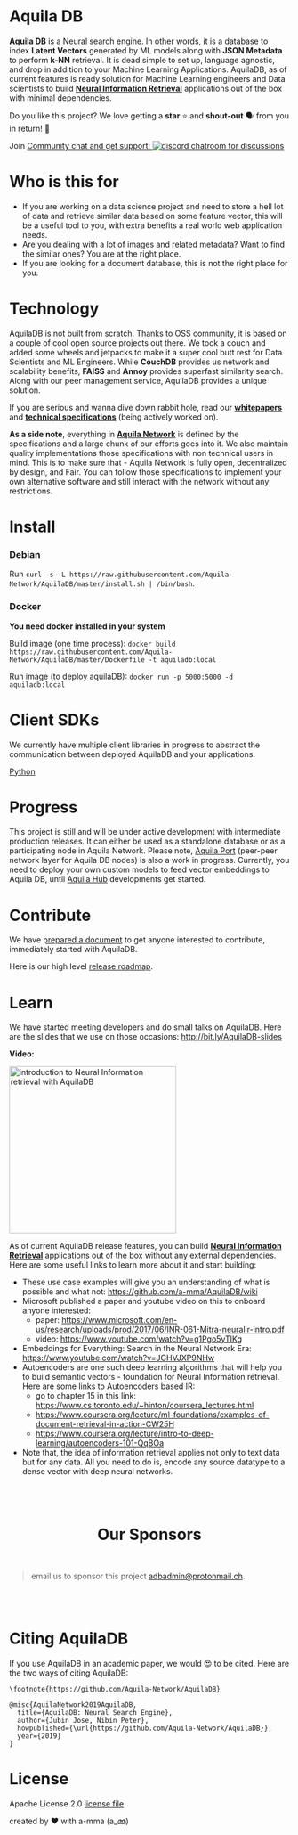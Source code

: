 # Aquila DB
**[Aquila DB](https://github.com/Aquila-Network/AquilaDB)** is a Neural search engine. In other words, it is a database to index **Latent Vectors** generated by ML models along with **JSON Metadata** to perform **k-NN** retrieval. It is dead simple to set up, language agnostic, and drop in addition to your Machine Learning Applications. AquilaDB, as of current features is ready solution for Machine Learning engineers and Data scientists to build **[Neural Information Retrieval](https://www.microsoft.com/en-us/research/uploads/prod/2017/06/INR-061-Mitra-neuralir-intro.pdf)** applications out of the box with minimal dependencies.



Do you like this project? We love getting a **star** ⭐ and **shout-out** 🗣️ from you in return! 🤗

Join [Community chat and get support: ![discord chatroom for discussions](https://www.freeiconspng.com/minicovers/flat-discord-material-like-icon--2.png)](https://discord.gg/5YP7zHS)


# Who is this for

* If you are working on a data science project and need to store a hell lot of data and retrieve similar data based on some feature vector, this will be a useful tool to you, with extra benefits a real world web application needs.
* Are you dealing with a lot of images and related metadata? Want to find the similar ones? You are at the right place.
* If you are looking for a document database, this is not the right place for you.

# Technology
AquilaDB is not built from scratch. Thanks to OSS community, it is based on a couple of cool open source projects out there. We took a couch and added some wheels and jetpacks to make it a super cool butt rest for Data Scientists and ML Engineers. While **CouchDB** provides us network and scalability benefits, **FAISS** and **Annoy** provides superfast similarity search. Along with our peer management service, AquilaDB provides a unique solution.



If you are serious and wanna dive down rabbit hole, read our **[whitepapers](https://github.com/Aquila-Network/whitepaper)** and **[technical specifications](https://github.com/Aquila-Network/specs)** (being actively worked on). 



**As a side note**, everything in **[Aquila Network](https://github.com/Aquila-Network)** is defined by the specifications and a large chunk of our efforts goes into it. We also maintain quality implementations those specifications with non technical users in mind. This is to make sure that - Aquila Network is fully open, decentralized by design, and Fair. You can follow those specifications to implement your own alternative software and still interact with the network without any restrictions.

# Install
### Debian

Run `curl -s -L https://raw.githubusercontent.com/Aquila-Network/AquilaDB/master/install.sh | /bin/bash`.

### Docker

**You need docker installed in your system**

Build image (one time process): `docker build https://raw.githubusercontent.com/Aquila-Network/AquilaDB/master/Dockerfile -t aquiladb:local`

Run image (to deploy aquilaDB): `docker run -p 5000:5000 -d aquiladb:local`

# Client SDKs
We currently have multiple client libraries in progress to abstract the communication between deployed AquilaDB and your applications.

[Python](https://github.com/Aquila-Network/AquilaPy)

# Progress
This project is still and will be under active development with intermediate production releases. It can either be used as a standalone database or as a participating node in Aquila Network. Please note, [Aquila Port](https://github.com/Aquila-Network/specs/blob/main/README.md#aquila-port) (peer-peer network layer for Aquila DB nodes) is also a work in progress. Currently, you need to deploy your own custom models to feed vector embeddings to Aquila DB, until [Aquila Hub](https://github.com/Aquila-Network/specs/blob/main/README.md#aquila-hub) developments get started. 

# Contribute
We have [prepared a document](https://docs.google.com/document/d/1bT2_9FQIxQpx_rdYbkTukn_DJRi_haVK_ixTf8uTaDE/edit?usp=sharing) to get anyone interested to contribute, immediately started with AquilaDB.

Here is our high level [release roadmap](https://user-images.githubusercontent.com/19545678/62313851-5af82880-b4af-11e9-84f6-21e24bf46e8a.png).

# Learn

We have started meeting developers and do small talks on AquilaDB. Here are the slides that we use on those occasions: http://bit.ly/AquilaDB-slides 

**Video:**

[<img alt="introduction to Neural Information retrieval with AquilaDB" src="http://img.youtube.com/vi/-VYpjpLXU5Q/0.jpg" width="300" />](http://www.youtube.com/watch?v=-VYpjpLXU5Q)

As of current AquilaDB release features, you can build **[Neural Information Retrieval](https://www.microsoft.com/en-us/research/uploads/prod/2017/06/INR-061-Mitra-neuralir-intro.pdf)** applications out of the box without any external dependencies. Here are some useful links to learn more about it and start building:

* These use case examples will give you an understanding of what is possible and what not: https://github.com/a-mma/AquilaDB/wiki
* Microsoft published a paper and youtube video on this to onboard anyone interested: 
  * paper: https://www.microsoft.com/en-us/research/uploads/prod/2017/06/INR-061-Mitra-neuralir-intro.pdf
  * video: https://www.youtube.com/watch?v=g1Pgo5yTIKg
* Embeddings for Everything: Search in the Neural Network Era: https://www.youtube.com/watch?v=JGHVJXP9NHw
* Autoencoders are one such deep learning algorithms that will help you to build semantic vectors - foundation for Neural Information retrieval. Here are some links to Autoencoders based IR:
  * go to chapter 15 in this link: https://www.cs.toronto.edu/~hinton/coursera_lectures.html
  * https://www.coursera.org/lecture/ml-foundations/examples-of-document-retrieval-in-action-CW25H
  * https://www.coursera.org/lecture/intro-to-deep-learning/autoencoders-101-QqBOa
* Note that, the idea of information retrieval applies not only to text data but for any data. All you need to do is, encode any source datatype to a dense vector with deep neural networks.

<br/><br/>
<h1 align="center">Our Sponsors</h1>
<p align="center"><b></b></p>

<br/>

> email us to sponsor this project [adbadmin@protonmail.ch](mailto:adbadmin@protonmail.ch).

<br/><br/>

# Citing AquilaDB
If you use AquilaDB in an academic paper, we would 😍 to be cited. Here are the two ways of citing AquilaDB:
```
\footnote{https://github.com/Aquila-Network/AquilaDB}
```
```
@misc{AquilaNetwork2019AquilaDB,
  title={AquilaDB: Neural Search Engine},
  author={Jubin Jose, Nibin Peter},
  howpublished={\url{https://github.com/Aquila-Network/AquilaDB}},
  year={2019}
}
```

# License

Apache License 2.0 [license file](https://github.com/Aquila-Network/AquilaDB/blob/master/LICENSE)

created by ❤️ with a-mma (a_മ്മ)
